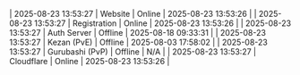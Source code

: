 | 2025-08-23 13:53:27 | Website | Online | 2025-08-23 13:53:26 |
| 2025-08-23 13:53:27 | Registration | Online | 2025-08-23 13:53:26 |
| 2025-08-23 13:53:27 | Auth Server | Offline | 2025-08-18 09:33:31 |
| 2025-08-23 13:53:27 | Kezan (PvE) | Offline | 2025-08-03 17:58:02 |
| 2025-08-23 13:53:27 | Gurubashi (PvP) | Offline | N/A |
| 2025-08-23 13:53:27 | Cloudflare | Online | 2025-08-23 13:53:26 |
